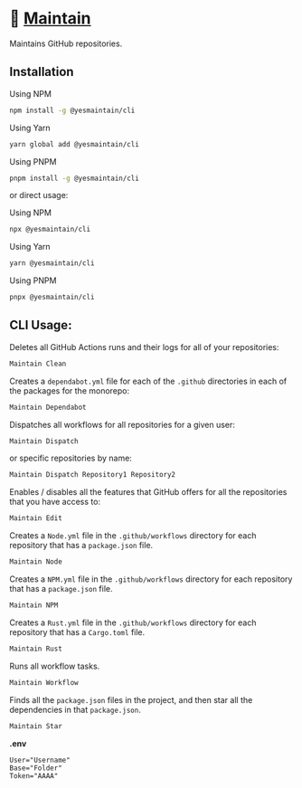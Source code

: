 # 🔧 [Maintain]

Maintains GitHub repositories.

## Installation

Using NPM

```sh
npm install -g @yesmaintain/cli
```

Using Yarn

```sh
yarn global add @yesmaintain/cli
```

Using PNPM

```sh
pnpm install -g @yesmaintain/cli
```

or direct usage:

Using NPM

```sh
npx @yesmaintain/cli
```

Using Yarn

```sh
yarn @yesmaintain/cli
```

Using PNPM

```sh
pnpx @yesmaintain/cli
```

## CLI Usage:

Deletes all GitHub Actions runs and their logs for all of your repositories:

```sh
Maintain Clean
```

Creates a `dependabot.yml` file for each of the `.github` directories in each of
the packages for the monorepo:

```sh
Maintain Dependabot
```

Dispatches all workflows for all repositories for a given user:

```sh
Maintain Dispatch
```

or specific repositories by name:

```sh
Maintain Dispatch Repository1 Repository2
```

Enables / disables all the features that GitHub offers for all the repositories
that you have access to:

```sh
Maintain Edit
```

Creates a `Node.yml` file in the `.github/workflows` directory for each
repository that has a `package.json` file.

```sh
Maintain Node
```

Creates a `NPM.yml` file in the `.github/workflows` directory for each
repository that has a `package.json` file.

```sh
Maintain NPM
```

Creates a `Rust.yml` file in the `.github/workflows` directory for each
repository that has a `Cargo.toml` file.

```sh
Maintain Rust
```

Runs all workflow tasks.

```sh
Maintain Workflow
```

Finds all the `package.json` files in the project, and then star all the
dependencies in that `package.json`.

```sh
Maintain Star
```

**.env**

```env
User="Username"
Base="Folder"
Token="AAAA"
```

[Maintain]: https://github.com/Maintain
[@yesmaintain/cli]: https://npmjs.org/@yesmaintain/cli
